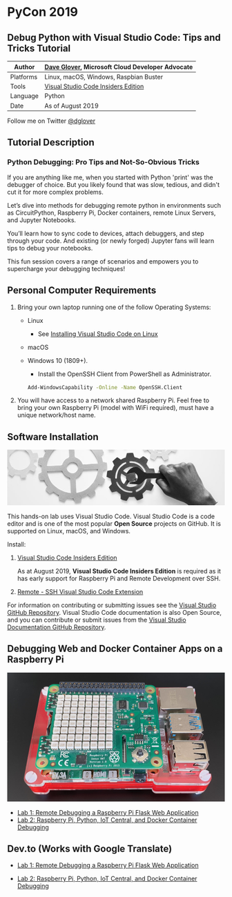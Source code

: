 # PyCon 2019

## Debug Python with Visual Studio Code: Tips and Tricks Tutorial

|Author|[Dave Glover](https://developer.microsoft.com/en-us/advocates/dave-glover?WT.mc_id=pycon-blog-dglover), Microsoft Cloud Developer Advocate |
|----|---|
|Platforms | Linux, macOS, Windows, Raspbian Buster|
|Tools| [Visual Studio Code Insiders Edition](https://code.visualstudio.com/insiders?WT.mc_id=pycon-blog-dglover)|
|Language| Python|
|Date|As of August 2019|

Follow me on Twitter [@dglover](https://twitter.com/dglover)

## Tutorial Description

### Python Debugging: Pro Tips and Not-So-Obvious Tricks

If you are anything like me, when you started with Python 'print' was the debugger of choice. But you likely found that was slow, tedious, and didn't cut it for more complex problems.

Let’s dive into methods for debugging remote python in environments such as CircuitPython, Raspberry Pi, Docker containers, remote Linux Servers, and Jupyter Notebooks.

You’ll learn how to sync code to devices, attach debuggers, and step through your code. And existing (or newly forged) Jupyter fans will learn tips to debug your notebooks.

This fun session covers a range of scenarios and empowers you to supercharge your debugging techniques!

## Personal Computer Requirements

1. Bring your own laptop running one of the follow Operating Systems:

    - Linux
        - See [Installing Visual Studio Code on Linux](https://code.visualstudio.com/docs/setup/linux)
    - macOS
    - Windows 10 (1809+).
        - Install the OpenSSH Client from PowerShell as Administrator.

        ```bash
        Add-WindowsCapability -Online -Name OpenSSH.Client
        ```

2. You will have access to a network shared Raspberry Pi. Feel free to bring your own Raspberry Pi (model with WiFi required), must have a unique network/host name.

## Software Installation

![set up requirements](https://raw.githubusercontent.com/gloveboxes/PyCon-Hands-on-Lab/master/Lab1-ssh-debug/resources/setup.jpg)

This hands-on lab uses Visual Studio Code. Visual Studio Code is a code editor and is one of the most popular **Open Source** projects on GitHub. It is supported on Linux, macOS, and Windows.

Install:

1. [Visual Studio Code Insiders Edition](https://code.visualstudio.com/insiders/?WT.mc_id=pycon-blog-dglover)

    As at August 2019, **Visual Studio Code Insiders Edition** is required as it has early support for Raspberry Pi and Remote Development over SSH.

2. [Remote - SSH Visual Studio Code Extension](https://marketplace.visualstudio.com/items?itemName=ms-vscode-remote.remote-ssh&WT.mc_id=pycon-blog-dglover)

For information on contributing or submitting issues see the [Visual Studio GitHub Repository](https://github.com/microsoft/vscode). Visual Studio Code documentation is also Open Source, and you can contribute or submit issues from the [Visual Studio Documentation GitHub Repository](https://github.com/microsoft/vscode-docs).

## Debugging Web and Docker Container Apps on a Raspberry Pi

![](resources/rpi4-pi-sense-hat.jpg)

- [Lab 1: Remote Debugging a Raspberry Pi Flask Web Application](https://github.com/gloveboxes/PyCon-Hands-on-Lab/blob/master/Lab1-ssh-debug/README.md)
- [Lab 2: Raspberry Pi, Python, IoT Central, and Docker Container Debugging](https://github.com/gloveboxes/PyCon-Hands-on-Lab/blob/master/Lab2-docker-debug/README.md)


## Dev.to (Works with Google Translate)

- [Lab 1: Remote Debugging a Raspberry Pi Flask Web Application](https://dev.to/gloveboxes/debugging-a-raspberry-pi-internet-of-things-flask-application-en1-temp-slug-2610090?preview=71545ff5fe2f74d74aecf47c9655bc611c564aaa5826036c05e63beff19b5cb04ef913eba8b2573e55f3ab117c4013e594cb2b29c942cd4747d9d501)

- [Lab 2: Raspberry Pi, Python, IoT Central, and Docker Container Debugging](https://dev.to/azure/lab-2-raspberry-pi-python-iot-central-and-docker-container-debugging-5md-temp-slug-4277130?preview=bf9df4eb718d80f9bb17aad7c3f1a9e46782cec285f67906126bb1a8c067b784cc5caa5cb6bd4fff870732055e0aabd962893171f713f5c96cba178c)